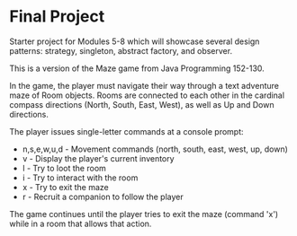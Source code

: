 # Final Project
Starter project for Modules 5-8 which will showcase several design patterns: strategy, singleton, abstract factory, and observer.

This is a version of the Maze game from Java Programming 152-130.

In the game, the player must navigate their way through a text adventure maze
of Room objects. Rooms are connected to each other in the cardinal compass
directions (North, South, East, West), as well as Up and Down directions.

The player issues single-letter commands at a console prompt:
- n,s,e,w,u,d - Movement commands (north, south, east, west, up, down)
- v - Display the player's current inventory
- l - Try to loot the room
- i - Try to interact with the room
- x - Try to exit the maze
- r - Recruit a companion to follow the player

The game continues until the player tries to exit the maze (command 'x') while in a room that allows that action.
